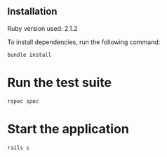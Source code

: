 ## Installation

Ruby version used: 2.1.2

To install dependencies, run the following command:

    bundle install

# Run the test suite

    rspec spec

# Start the application

    rails s